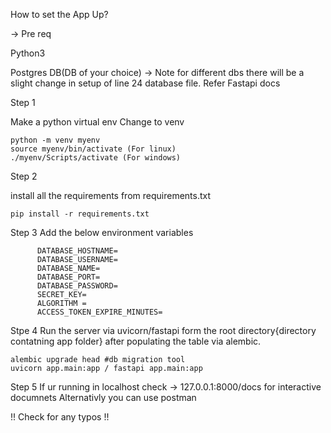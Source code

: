 How to set the App Up?

-> Pre req

  Python3
  
  Postgres DB(DB of your choice) -> Note for different dbs there will be a slight change in setup of line 24 database file. Refer Fastapi docs

Step 1

  Make a python virtual env
  Change to venv 

    python -m venv myenv
    source myenv/bin/activate (For linux)
    ./myenv/Scripts/activate (For windows)


Step 2

  install all the requirements from requirements.txt
  
    pip install -r requirements.txt

Step 3
  Add the below environment variables

          DATABASE_HOSTNAME=
          DATABASE_USERNAME=
          DATABASE_NAME=
          DATABASE_PORT=
          DATABASE_PASSWORD=
          SECRET_KEY=
          ALGORITHM =
          ACCESS_TOKEN_EXPIRE_MINUTES=



Stpe 4
  Run the server via uvicorn/fastapi form the root directory{directory contatning app folder} after populating the table via alembic.

    alembic upgrade head #db migration tool
    uvicorn app.main:app / fastapi app.main:app

Step 5
  If ur running in localhost check -> 127.0.0.1:8000/docs for interactive documnets 
  Alternativly you can use postman

!! Check for any typos !!


  
